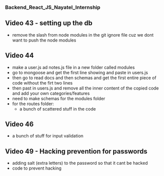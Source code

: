 ### Backend_React_JS_Nayatel_Internship

## Video 43 - setting up the db
* remove the slash from node modules in the git ignore file cuz we dont want to push the node modules

## Video 44
* make a user.js ad notes.js file in a new folder called modules
* go to mongoose and get the first line showing and paste in users.js
* then go to read docs and then schemas and get the first entire piece of code without the firt two lines
* then past in users.js and remove all the inner content of the copied code and add your own categories/features
* need to make schemas for the modules folder
* for the routes folder:
    * a bunch of scattered stuff in the code

## Video 46
* a bunch of stuff for input validation

## Video 49 - Hacking prevention for passwords
* adding salt (extra letters) to the password so that it cant be hacked
* code to prevent hacking
